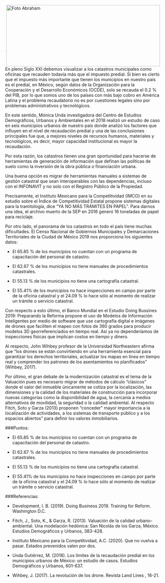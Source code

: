 
<p>
   <a title="ir a Otras Publicaciones" href="http://www.trcimplan.gob.mx/autores/jesus-abraham-salazar-valadez.html"><img class="img-responsive contenido-imagen" src="../imagenes/128/lic-jesus-abraham-salazar-valadez-top2.png" align="right" alt="Foto Abraham" width="500" height="200"></a>
</p>

</br></br></br></br></br></br></br></br>

---

En pleno Siglo XXI debemos visualizar a los catastros municipales como oficinas que recauden todavía más que el impuesto predial. Si bien es cierto que el impuesto más importante que tienen los municipios en nuestro país es el predial, en México, según datos de la Organización para la Cooperación y el Desarrollo Económicos​ (OCDE), solo se recauda el 0.2 % del PIB, por lo que somos uno de los países con más bajo cobro en América Latina y el problema recaudatorio no es por cuestiones legales sino por problemas administrativos y tecnológicos.

En este sentido, Mónica Unda investigadora del Centro de Estudios Demográficos, Urbanos y Ambientales en el 2018 realizó un estudio de caso en seis municipios urbanos de nuestro país donde analizó los factores que influyen en el nivel de recaudación predial y una de las conclusiones principales fue que, a mejores niveles de recursos humanos, materiales y tecnológicos, es decir, mayor capacidad institucional es mayor la recaudación.

Por esta razón, los catastros tienen una gran oportunidad para hacerse de herramientas de generación de información que definan las políticas de suelo como la inversión de la obra pública o financiación urbana.

Una buena opción es migrar de herramientas manuales a sistemas de gestión catastral que sean interoperables con las dependencias, incluso con el INFONAVIT y no solo con el Registro Público de la Propiedad.

Precisamente, el Instituto Mexicano para la Competitividad (IMCO) en su estudio sobre el Índice de Competitividad Estatal propone sistemas digitales para la tramitología, dice “YA NO MÁS TRÁMITES EN PAPEL”. Para darnos una idea, el archivo muerto de la SEP en 2016 generó 16 toneladas de papel para reciclaje.

Por otro lado, el panorama de los catastros en todo el país tiene muchas dificultades. El Censo Nacional de Gobiernos Municipales y Demarcaciones Territoriales de la Ciudad de México 2019 nos proporciona los siguientes datos:

- El 65.85 % de los municipios no cuentan con un programa de capacitación del personal de catastro.

- El 62.67 % de los municipios no tiene manuales de procedimientos catastrales.

- El 55.13 % de los municipios no tiene una cartografía catastral.

- El 55.41% de los municipios no hace inspecciones en campo por parte de la oficina catastral y el 24.09 % lo hace sólo al momento de realizar un trámite o servicio catastral.

Con respecto a esto último, el Banco Mundial en el Estudio Doing Bussines 2019: Preparando la Reforma propone el uso de Modelos de Información Inteligentes por medio de software que use cartografía digital e imágenes de drones que faciliten el mapeo con fotos de 360 grados para producir modelos 3D georreferenciados en tiempo real. Así ya no dependeríamos de inspecciones físicas que implican costos en tiempo y dinero.

Al respecto, John Wihbey profesor de la Universidad Northeastern afirma que “los drones se están convirtiendo en una herramienta esencial para garantizar los derechos territoriales, actualizar los mapas en línea en tiempo real y comprender los patrones de los asentamientos no planificados” (Wihbey, 2017).

Por último, el gran debate de la modernización catastral es el tema de la Valuación pues es necesario migrar de métodos de cálculo “clásicos” donde el valor del inmueble únicamente se cotiza por la localización, las dimensiones y la calidad de los materiales de construcción para incorporar nuevas categorías como la disponibilidad de agua, la cercanía a medios alternativos de movilidad, la seguridad o la calidad ambiental. Al respecto Fitch, Soto y Garza (2013) proponen “conceder" mayor importancia a la localización de actividades, a los sistemas de transporte público y a los espacios abiertos” para definir los valores inmobiliarios.

###Puntos:

- El 65.85 % de los municipios no cuentan con un programa de capacitación del personal de catastro.

- El 62.67 % de los municipios no tiene manuales de procedimientos catastrales.

- El 55.13 % de los municipios no tiene una cartografía catastral.

- El 55.41% de los municipios no hace inspecciones en campo por parte de la oficina catastral y el 24.09 % lo hace sólo al momento de realizar un trámite o servicio catastral.


###Referencias:

- Development, I. B. (2019). Doing Business 2019. Training for Reform. Washington D.C.

- Fitch, J., Soto, K., & Garza, R. (2013). Valuación de la calidad urbano-ambiental. Una modelación hedónica: San Nicolás de los Garza, México. Estudios Demográficos y Urbanos, 383-428.

- Instituto Mexicano para la Competitividad, A.C. (2020). Que no vuelva a pasar. Estados prevenidos valen por dos.

- Unda Gutiérrez, M. (2018). Los límites de la recaudación predial en los municipios urbanos de México: un estudio de casos. Estudios Demográficos y Urbanos, 601-637.

- Wihbey, J. (2017). La revolución de los drone. Revista Land Lines , 16-21.
